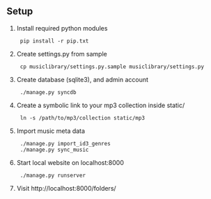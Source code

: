 Setup
-----
1. Install required python modules

        pip install -r pip.txt

2. Create settings.py from sample

        cp musiclibrary/settings.py.sample musiclibrary/settings.py

3. Create database (sqlite3), and admin account

        ./manage.py syncdb

4. Create a symbolic link to your mp3 collection inside static/

        ln -s /path/to/mp3/collection static/mp3

5. Import music meta data

        ./manage.py import_id3_genres
        ./manage.py sync_music

6. Start local website on localhost:8000

        ./manage.py runserver

7. Visit http://localhost:8000/folders/

